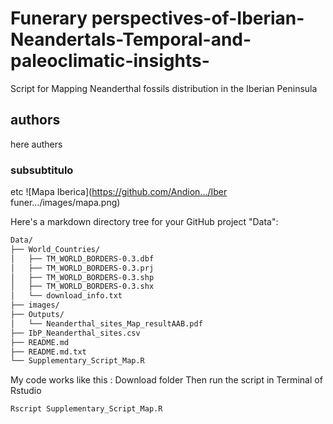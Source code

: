 # Funerary perspectives-of-Iberian-Neandertals-Temporal-and-paleoclimatic-insights-
Script for Mapping Neanderthal fossils distribution in the Iberian Peninsula
## authors 
here authers
### subsubtitulo 
etc
![Mapa Iberica](https://github.com/Andion.../Iber funer.../images/mapa.png)

Here's a markdown directory tree for your GitHub project "Data":





```markdown
Data/
├── World_Countries/
│   ├── TM_WORLD_BORDERS-0.3.dbf
│   ├── TM_WORLD_BORDERS-0.3.prj
│   ├── TM_WORLD_BORDERS-0.3.shp
│   ├── TM_WORLD_BORDERS-0.3.shx
│   └── download_info.txt
├── images/
├── Outputs/
│   └── Neanderthal_sites_Map_resultAAB.pdf
├── IbP_Neanderthal_sites.csv
├── README.md
├── README.md.txt
└── Supplementary_Script_Map.R
```

My code works like this : 
Download folder 
Then run the script in Terminal of Rstudio 
```R
Rscript Supplementary_Script_Map.R
```
